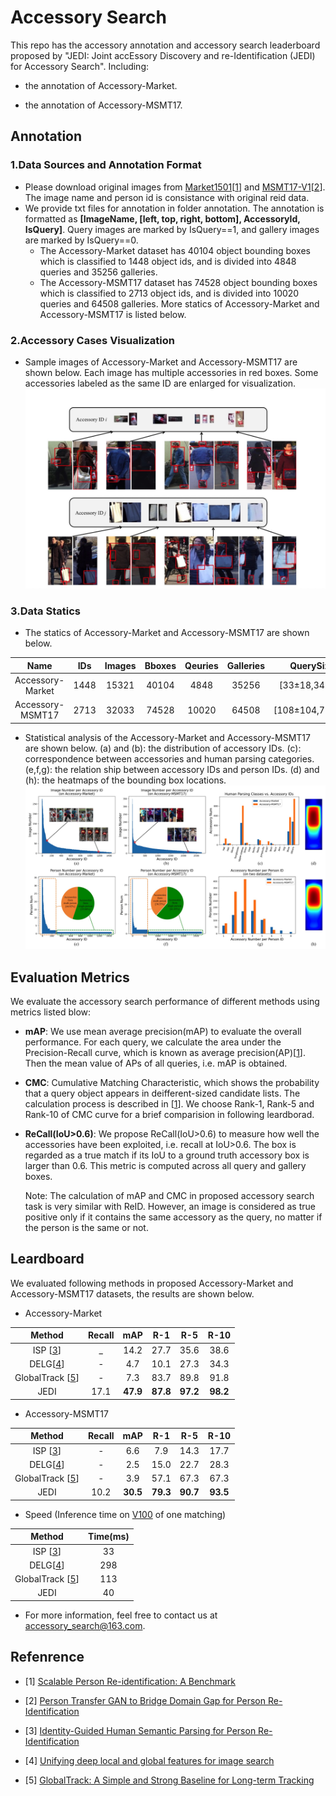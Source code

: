 # Accessory Search

This repo has the accessory annotation and accessory search leaderboard proposed by "JEDI: Joint accEssory Discovery and re-Identification (JEDI) for Accessory Search". Including:

* the annotation of Accessory-Market.

* the annotation of Accessory-MSMT17.

## Annotation

### 1.Data Sources and Annotation Format
* Please download original images from [Market1501](http://zheng-lab.cecs.anu.edu.au/Project/project_reid.html)[[1](#refer-anchor-1)] and [MSMT17-V1](https://www.pkuvmc.com/publications/msmt17.html)[[2](#refer-anchor-2)]. The image name and person id is consistance with original reid data. 
* We provide txt files for annotation in folder annotation. The annotation is formatted as **[ImageName, [left, top, right, bottom], AccessoryId, IsQuery]**. Query images are marked by IsQuery==1, and gallery images are marked by IsQuery==0.     
  * The Accessory-Market dataset has 40104 object bounding boxes which is classified to 1448 object ids, and is divided into 4848 queries and 35256 galleries.  
  * The Accessory-MSMT17 dataset has 74528 object bounding boxes which is classified to 2713 object ids, and is divided into 10020 queries and 64508 galleries.
  More statics of Accessory-Market and Accessory-MSMT17 is listed below.

### 2.Accessory Cases Visualization
* Sample images of Accessory-Market and Accessory-MSMT17 are shown below. Each image has multiple accessories in red boxes. Some accessories labeled as the same ID are enlarged for visualization.  
![cases_visualization](https://github.com/Accessory-Search/Accessory-Search/blob/main/Images/cases.jpg)

### 3.Data Statics

* The statics of Accessory-Market and Accessory-MSMT17 are shown below. 

| Name             | IDs  | Images | Bboxes | Qeuries | Galleries |QuerySize           |
| :--:             | :--: | :--:   | :--:   | :--:    | :--:      |:--:                |
| Accessory-Market | 1448 | 15321  | 40104  | 4848    |   35256   |[33&plusmn;18,34&plusmn;15]   | 
| Accessory-MSMT17 | 2713 | 32033  | 74528  | 10020   |   64508   |[108&plusmn;104,77&plusmn;65] |

* Statistical analysis of the Accessory-Market and Accessory-MSMT17 are shown below. (a) and (b): the distribution of accessory IDs. (c): correspondence between accessories and human parsing categories. (e,f,g): the relation ship between accessory IDs and person IDs. (d) and (h): the heatmaps of the bounding box locations.
![dataset_distribution](https://github.com/Accessory-Search/Accessory-Search/blob/main/Images/datacurve1.jpg)


## Evaluation Metrics
We evaluate the accessory search performance of different methods using metrics listed blow:

* **mAP**: We use mean average precision(mAP) to evaluate the overall performance. For each query, we calculate the area under the Precision-Recall curve, which is known as average precision(AP)[[1](#refer-anchor-1)]. Then the mean value of APs of all queries, i.e. mAP is obtained.
* **CMC**: Cumulative Matching Characteristic, which shows the probability that a query object appears in deifferent-sized candidate lists. The calculation process is described in [[1](#refer-anchor-1)]. We choose Rank-1, Rank-5 and Rank-10 of CMC curve for a brief comparision in following leardborad.   
* **ReCall(IoU>0.6)**: We propose ReCall(IoU>0.6) to measure how well the accessories have been exploited, i.e. recall at IoU>0.6. The box is regarded as a true match if its IoU to a ground truth accessory box is larger than 0.6. This metric is computed across all query and gallery boxes.

    Note: The calculation of mAP and CMC in proposed accessory search task is very similar with ReID. However, an image is considered as true positive only if it contains the same accessory as the query, no matter if the person is the same or not.
 

## Leardboard

We evaluated following methods in proposed Accessory-Market and Accessory-MSMT17 datasets, the results are shown below.

* Accessory-Market

| Method | Recall | mAP | R-1 | R-5 | R-10 |
| :--:   | :--:   | :--:| :--:| :--:| :--: |
| ISP [[3](#refer-anchor-3)]    |    _    |   14.2  |  27.7   |   35.6  |   38.6   |
| DELG[[4](#refer-anchor-4)]   |    -   | 4.7    |  10.1   |   27.3  |   34.3   |
| GlobalTrack [[5](#refer-anchor-5)] | -   |   7.3  |   83.7  |   89.8  |  91.8    |
| JEDI   |    17.1   |  **47.9**  |   **87.8**  |  **97.2**   |   **98.2**   |

* Accessory-MSMT17

| Method | Recall | mAP | R-1 | R-5 | R-10 |
| :--:   | :--:   | :--:| :--:| :--:| :--: |
| ISP [[3](#refer-anchor-3)]    |   -     |  6.6   |   7.9  |  14.3   |  17.7    |
| DELG[[4](#refer-anchor-4)]   |    -    |  2.5   |   15.0  |  22.7   |  28.3    |
| GlobalTrack [[5](#refer-anchor-5)] | -  |   3.9  |  57.1   |  67.3   |  67.3    |
| JEDI   |    10.2    |  **30.5**   |  **79.3**   |  **90.7**   |  **93.5**    |


* Speed (Inference time on [V100](https://www.nvidia.com/en-us/data-center/v100/) of one matching)

| Method | Time(ms) | 
| :--:   | :--:   |
| ISP [[3](#refer-anchor-3)]    |   33     |  
| DELG[[4](#refer-anchor-4)]   |   298    |  
| GlobalTrack [[5](#refer-anchor-5)] | 113  |   
| JEDI   |    40    |


* For more information, feel free to contact us at accessory_search@163.com. 


## Refenrence
<div id="refer-anchor-1"></div>

- [1] [Scalable Person Re-identification: A Benchmark](https://www.cv-foundation.org/openaccess/content_iccv_2015/papers/Zheng_Scalable_Person_Re-Identification_ICCV_2015_paper.pdf) 

<div id="refer-anchor-2"></div>

- [2] [Person Transfer GAN to Bridge Domain Gap for Person Re-Identification](https://arxiv.org/pdf/1711.08565v2.pdf)

<div id="refer-anchor-3"></div>

- [3] [Identity-Guided Human Semantic Parsing for Person Re-Identification](https://arxiv.org/pdf/2007.13467.pdf)

<div id="refer-anchor-4"></div>

- [4] [Unifying deep local and global features for image search](https://arxiv.org/pdf/2001.05027.pdf)

<div id="refer-anchor-5"></div>

- [5] [GlobalTrack: A Simple and Strong Baseline for Long-term Tracking](https://arxiv.org/pdf/1912.08531.pdf)

<div id="refer-anchor-5"></div>

